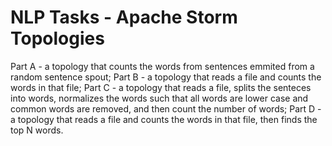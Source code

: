 # NLP Tasks - Apache Storm Topologies

Part A - a topology that counts the words from sentences emmited from a random sentence spout;
Part B - a topology that reads a file and counts the words in that file;
Part C - a topology that reads a file, splits the senteces into words, normalizes the words such that all words are lower case and common words are removed, and then count the number of words;
Part D - a topology that reads a file and counts the words in that file, then finds the top N words.
